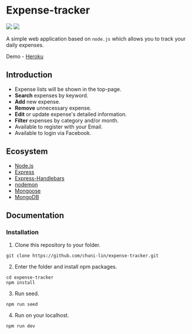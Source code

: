 # Expense-tracker

![](https://i.imgur.com/8bYgKuU.png)
![](https://i.imgur.com/T44x5kK.png)

A simple web application based on `node.js` which allows you to track your daily expenses.

Demo - [Heroku](https://obscure-reaches-13602.herokuapp.com)

## Introduction

- Expense lists will be shown in the top-page.
- **Search** expenses by keyword.
- **Add** new expense.
- **Remove** unnecessary expense.
- **Edit** or update expense's detailed information.
- **Filter** expenses by category and/or month.
- Available to register with your Email.
- Available to login via Facebook.

## Ecosystem

- [Node.js](https://nodejs.org/en/)
- [Express](https://www.npmjs.com/package/express)
- [Express-Handlebars](https://www.npmjs.com/package/express-handlebars)
- [nodemon](https://www.npmjs.com/package/nodemon)
- [Mongoose](https://www.npmjs.com/package/mongoose)
- [MongoDB](https://www.mongodb.com/try/download/community)

## Documentation

### Installation

1. Clone this repository to your folder.

```
git clone https://github.com/chuni-lin/expense-tracker.git
```

2. Enter the folder and install npm packages.

```
cd expense-tracker
npm install
```

3. Run seed.

```
npm run seed
```

4. Run on your localhost.

```
npm run dev
```
